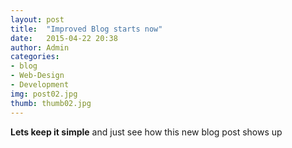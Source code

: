 ```yaml
---
layout: post
title:  "Improved Blog starts now"
date:   2015-04-22 20:38
author: Admin
categories: 
- blog
- Web-Design
- Development
img: post02.jpg
thumb: thumb02.jpg
---
```


<b>Lets keep it simple</b> and just see how this new blog post shows up

[hampden]: https://github.com/jekyll/jekyll